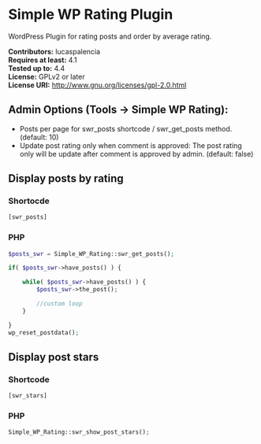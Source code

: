 # Simple WP Rating Plugin #

WordPress Plugin for rating posts and order by average rating.

**Contributors:** lucaspalencia  
**Requires at least:** 4.1  
**Tested up to:** 4.4  
**License:** GPLv2 or later  
**License URI:** http://www.gnu.org/licenses/gpl-2.0.html  

## Admin Options (Tools -> Simple WP Rating): ##

* Posts per page for swr_posts shortcode / swr_get_posts method. (default: 10)
* Update post rating only when comment is approved: The post rating only will be update after comment is approved by admin. (default: false)

## Display posts by rating ##

### Shortocde ###

```php
[swr_posts]
```

### PHP ###

```php
$posts_swr = Simple_WP_Rating::swr_get_posts();

if( $posts_swr->have_posts() ) {

	while( $posts_swr->have_posts() ) {
		$posts_swr->the_post();

		//custom loop
	}

} 
wp_reset_postdata();

```

## Display post stars ##

### Shortcode ###

```php
[swr_stars]

```

### PHP ###

```php
Simple_WP_Rating::swr_show_post_stars();

```

